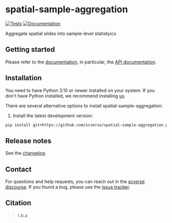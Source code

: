 # spatial-sample-aggregation

[![Tests][badge-tests]][tests]
[![Documentation][badge-docs]][documentation]

[badge-tests]: https://img.shields.io/github/actions/workflow/status/scverse/spatial-sample-aggregation/test.yaml?branch=main
[badge-docs]: https://img.shields.io/readthedocs/spatial-sample-aggregation

Aggregate spatial slides into sample-level statistyics

## Getting started

Please refer to the [documentation][],
in particular, the [API documentation][].

## Installation

You need to have Python 3.10 or newer installed on your system.
If you don't have Python installed, we recommend installing [uv][].

There are several alternative options to install spatial-sample-aggregation:

<!--
1) Install the latest release of `spatial-sample-aggregation` from [PyPI][]:

```bash
pip install spatial-sample-aggregation
```
-->

1. Install the latest development version:

```bash
pip install git+https://github.com/scverse/spatial-sample-aggregation.git@main
```

## Release notes

See the [changelog][].

## Contact

For questions and help requests, you can reach out in the [scverse discourse][].
If you found a bug, please use the [issue tracker][].

## Citation

> t.b.a

[uv]: https://github.com/astral-sh/uv
[scverse discourse]: https://discourse.scverse.org/
[issue tracker]: https://github.com/scverse/spatial-sample-aggregation/issues
[tests]: https://github.com/scverse/spatial-sample-aggregation/actions/workflows/test.yaml
[documentation]: https://spatial-sample-aggregation.readthedocs.io
[changelog]: https://spatial-sample-aggregation.readthedocs.io/en/latest/changelog.html
[api documentation]: https://spatial-sample-aggregation.readthedocs.io/en/latest/api.html
[pypi]: https://pypi.org/project/spatial-sample-aggregation
